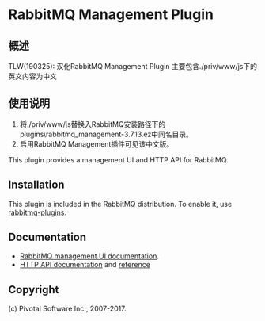 # RabbitMQ Management Plugin

## 概述

TLW(190325): 汉化RabbitMQ Management Plugin
主要包含./priv/www/js下的英文内容为中文

## 使用说明 

1. 将./priv/www/js替换入RabbitMQ安装路径下的plugins\rabbitmq_management-3.7.13.ez中同名目录。
2. 启用RabbitMQ Management插件可见该中文版。

This plugin provides a management UI and HTTP API for RabbitMQ.

## Installation

This plugin is included in the RabbitMQ distribution. To enable
it, use [rabbitmq-plugins](http://www.rabbitmq.com/man/rabbitmq-plugins.1.man.html).

## Documentation

 * [RabbitMQ management UI documentation](http://www.rabbitmq.com/management.html).
 * [HTTP API documentation](http://www.rabbitmq.com/management.html#http-api) and [reference](https://raw.githack.com/rabbitmq/rabbitmq-management/rabbitmq_v3_6_9/priv/www/api/index.html)

## Copyright

(c) Pivotal Software Inc., 2007-2017.
